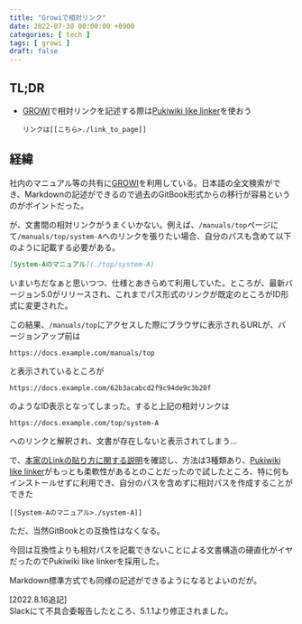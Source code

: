 ```yaml
---
title: "Growiで相対リンク"
date: 2022-07-30 00:00:00 +0900
categories: [ tech ]
tags: [ growi ]
draft: false
---
```


## TL;DR

* [GROWI](https://growi.org/)で相対リンクを記述する際は[Pukiwiki like linker](https://weseek-policy.growi.cloud/Sandbox#Pukiwiki%20like%20linker)を使おう
  ```wiki
  リンクは[[こちら>./link_to_page]]
  ```

## 経緯

社内のマニュアル等の共有に[GROWI](https://growi.org/)を利用している。日本語の全文検索ができ、Markdownの記述ができるので過去のGitBook形式からの移行が容易というのがポイントだった。

が、文書間の相対リンクがうまくいかない。例えば、`/manuals/top`ページにて`/manuals/top/system-A`へのリンクを張りたい場合、自分のパスも含めて以下のように記載する必要がある。
```markdown
[System-Aのマニュアル](./top/system-A)
```

いまいちだなぁと思いつつ、仕様とあきらめて利用していた。ところが、最新バージョン5.0がリリースされ、これまでパス形式のリンクが既定のところがID形式に変更された。

この結果、`/manuals/top`にアクセスした際にブラウザに表示されるURLが、バージョンアップ前は

```
https://docs.example.com/manuals/top
```

と表示されているところが

```
https://docs.example.com/62b3acabcd2f9c94de9c3b20f
```

のようなID表示となってしまった。すると上記の相対リンクは

```
https://docs.example.com/top/system-A
```

へのリンクと解釈され、文書が存在しないと表示されてしまう...

で、[本家のLinkの貼り方に関する説明](https://weseek-policy.growi.cloud/Sandbox#%00%20Link)を確認し、方法は3種類あり、[Pukiwiki like linker](https://weseek-policy.growi.cloud/Sandbox#Pukiwiki%20like%20linker)がもっとも柔軟性があるとのことだったので試したところ、特に何もインストールせずに利用でき、自分のパスを含めずに相対パスを作成することができた

```
[[System-Aのマニュアル>./system-A]]
```

ただ、当然GitBookとの互換性はなくなる。

今回は互換性よりも相対パスを記載できないことによる文書構造の硬直化がイヤだったのでPukiwiki like linkerを採用した。

Markdown標準方式でも同様の記述ができるようになるとよいのだが。

\[2022.8.16追記\]  
Slackにて不具合委報告したところ、5.1.1より修正されました。
